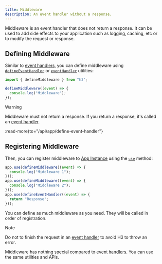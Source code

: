 ```yaml
---
title: Middleware
description: An event handler without a response.
---
```


Middleware is an event handler that does not return a response. It can be used to add side effects to your application such as logging, caching, etc or to modify the request or response.

## Defining Middleware

Similar to [event handlers](/concepts/event-handler), you can define middleware using [`defineEventHandler`](/api/app/define-event-handler) or [`eventHandler`](/api/app/event-handler) utilities:

```js
import { defineMiddleware } from "h3";

defineMiddleware((event) => {
  console.log("Middleware");
});
```

> [!WARNING]
> Middleware must not return a response. If you return a response, it's called an [event handler](/concepts/event-handler).

:read-more{to="/api/app/define-event-handler"}

## Registering Middleware

Then, you can register middleware to [App Instance](/concepts/app) using the [`use`](/api/app/create-app) method:

```js
app.use(defineMiddleware((event) => {
  console.log("Middleware 1");
}));
app.use(defineMiddleware((event) => {
  console.log("Middleware 2");
}));
app.use(defineEventHandler((event) => {
  return "Response";
}));
```

You can define as much middleware as you need. They will be called in order of registration.

> [!NOTE]
> Do not to finish the request in an [event handler](/concepts/event-handler) to avoid H3 to throw an error.

Middleware has nothing special compared to [event handlers](/concepts/event-handler). You can use the same utilities and APIs.
